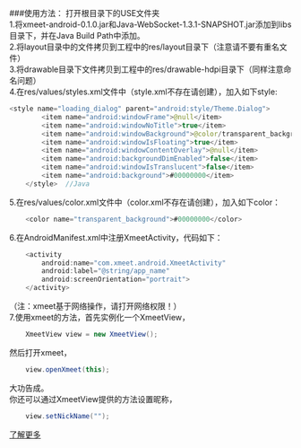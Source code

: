 ###使用方法：
打开根目录下的USE文件夹 <br>
1.将xmeet-android-0.1.0.jar和Java-WebSocket-1.3.1-SNAPSHOT.jar添加到libs目录下，并在Java Build Path中添加。 <br>
2.将layout目录中的文件拷贝到工程中的res/layout目录下（注意请不要有重名文件） <br>
3.将drawable目录下文件拷贝到工程中的res/drawable-hdpi目录下（同样注意命名问题） <br>
4.在res/values/styles.xml文件中（style.xml不存在请创建），加入如下style:<br>

```Java
<style name="loading_dialog" parent="android:style/Theme.Dialog"> 
        <item name="android:windowFrame">@null</item> 
        <item name="android:windowNoTitle">true</item>   
        <item name="android:windowBackground">@color/transparent_background</item> 
        <item name="android:windowIsFloating">true</item> 
        <item name="android:windowContentOverlay">@null</item>  
        <item name="android:backgroundDimEnabled">false</item> 
        <item name="android:windowIsTranslucent">false</item> 
        <item name="android:background">#00000000</item> 
    </style>  //Java 
```
5.在res/values/color.xml文件中（color.xml不存在请创建），加入如下color： <br>
```Java
	<color name="transparent_background">#00000000</color>
```
6.在AndroidManifest.xml中注册XmeetActivity，代码如下： <br>
```Java
	<activity
        android:name="com.xmeet.android.XmeetActivity" 
        android:label="@string/app_name" 
        android:screenOrientation="portrait"> 
    </activity> 
```
（注：xmeet基于网络操作，请打开网络权限！） <br>
7.使用xmeet的方法，首先实例化一个XmeetView， <br>
```Java
	XmeetView view = new XmeetView();
```
然后打开xmeet， <br>
```Java
	view.openXmeet(this);
```
大功告成。 <br>
你还可以通过XmeetView提供的方法设置昵称， <br>
```Java
	view.setNickName(""); 
```
[了解更多](http://meet.xpro.im)